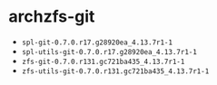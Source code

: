 # archzfs-git

* `spl-git-0.7.0.r17.g28920ea_4.13.7r1-1`
* `spl-utils-git-0.7.0.r17.g28920ea_4.13.7r1-1`
* `zfs-git-0.7.0.r131.gc721ba435_4.13.7r1-1`
* `zfs-utils-git-0.7.0.r131.gc721ba435_4.13.7r1-1`
